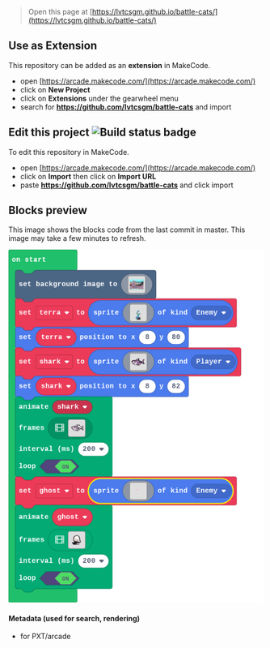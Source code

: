  


> Open this page at [https://lvtcsgm.github.io/battle-cats/](https://lvtcsgm.github.io/battle-cats/)

## Use as Extension

This repository can be added as an **extension** in MakeCode.

* open [https://arcade.makecode.com/](https://arcade.makecode.com/)
* click on **New Project**
* click on **Extensions** under the gearwheel menu
* search for **https://github.com/lvtcsgm/battle-cats** and import

## Edit this project ![Build status badge](https://github.com/lvtcsgm/battle-cats/workflows/MakeCode/badge.svg)

To edit this repository in MakeCode.

* open [https://arcade.makecode.com/](https://arcade.makecode.com/)
* click on **Import** then click on **Import URL**
* paste **https://github.com/lvtcsgm/battle-cats** and click import

## Blocks preview

This image shows the blocks code from the last commit in master.
This image may take a few minutes to refresh.

![A rendered view of the blocks](https://github.com/lvtcsgm/battle-cats/raw/master/.github/makecode/blocks.png)

#### Metadata (used for search, rendering)

* for PXT/arcade
<script src="https://makecode.com/gh-pages-embed.js"></script><script>makeCodeRender("{{ site.makecode.home_url }}", "{{ site.github.owner_name }}/{{ site.github.repository_name }}");</script>
